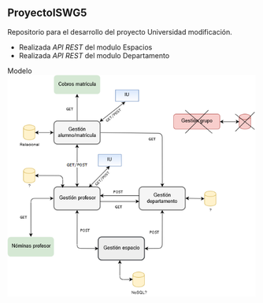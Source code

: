 ## ProyectoISWG5
Repositorio para el desarrollo del proyecto Universidad
modificación.
- Realizada *API REST* del modulo Espacios
- Realizada *API REST* del modulo Departamento

Modelo
![Alt text](./modelo.png)
